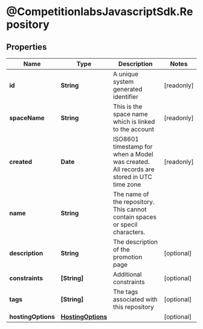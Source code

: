 # @CompetitionlabsJavascriptSdk.Repository

## Properties

Name | Type | Description | Notes
------------ | ------------- | ------------- | -------------
**id** | **String** | A unique system generated identifier | [readonly] 
**spaceName** | **String** | This is the space name which is linked to the account | [readonly] 
**created** | **Date** | ISO8601 timestamp for when a Model was created. All records are stored in UTC time zone | [readonly] 
**name** | **String** | The name of the repository. This cannot contain spaces or specil characters. | 
**description** | **String** | The description of the promotion page | [optional] 
**constraints** | **[String]** | Additional constraints | [optional] 
**tags** | **[String]** | The tags associated with this repository | [optional] 
**hostingOptions** | [**HostingOptions**](HostingOptions.md) |  | [optional] 


